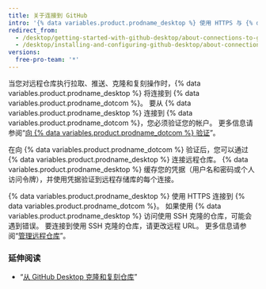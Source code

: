 ```yaml
---
title: 关于连接到 GitHub
intro: '{% data variables.product.prodname_desktop %} 使用 HTTPS 与 {% data variables.product.prodname_dotcom %} 安全地交换数据。'
redirect_from:
  - /desktop/getting-started-with-github-desktop/about-connections-to-github
  - /desktop/installing-and-configuring-github-desktop/about-connections-to-github
versions:
  free-pro-team: '*'
---
```

当您对远程仓库执行拉取、推送、克隆和复刻操作时，{% data variables.product.prodname_desktop %} 将连接到 {% data variables.product.prodname_dotcom %}。 要从 {% data variables.product.prodname_desktop %} 连接到 {% data variables.product.prodname_dotcom %}，您必须验证您的帐户。 更多信息请参阅“[向 {% data variables.product.prodname_dotcom %} 验证](/desktop/getting-started-with-github-desktop/authenticating-to-github)”。

在向 {% data variables.product.prodname_dotcom %} 验证后，您可以通过 {% data variables.product.prodname_desktop %} 连接远程仓库。 {% data variables.product.prodname_desktop %} 缓存您的凭据（用户名和密码或个人访问令牌），并使用凭据验证到远程存储库的每个连接。

{% data variables.product.prodname_desktop %} 使用 HTTPS 连接到 {% data variables.product.prodname_dotcom %}。 如果使用 {% data variables.product.prodname_desktop %} 访问使用 SSH 克隆的仓库，可能会遇到错误。 要连接到使用 SSH 克隆的仓库，请更改远程 URL。 更多信息请参阅“[管理远程仓库](/github/getting-started-with-github/managing-remote-repositories)”。

### 延伸阅读
- “[从 GitHub Desktop 克隆和复刻仓库](/desktop/contributing-and-collaborating-using-github-desktop/cloning-and-forking-repositories-from-github-desktop)”
